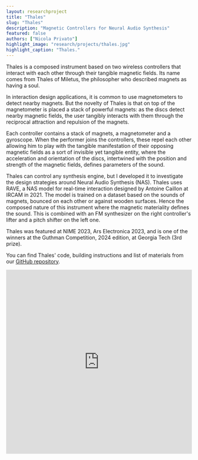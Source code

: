 ```yaml
---
layout: researchproject
title: "Thales"
slug: "Thales"
description: "Magnetic Controllers for Neural Audio Synthesis"
featured: false
authors: ["Nicola Privato"]
highlight_image: "research/projects/thales.jpg"
highlight_caption: "Thales."
---
```


<script>
  import CaptionedImage from "../../components/Images/CaptionedImage.svelte"
</script>

Thales is a composed instrument based on two wireless controllers that interact with each other through their tangible magnetic fields. Its name comes from Thales of Miletus, the philosopher who described magnets as having a soul.

In interaction design applications, it is common to use magnetometers to detect nearby magnets. But the novelty of Thales is that on top of the magnetometer is placed a stack of powerful magnets: as the discs detect nearby magnetic fields, the user tangibly interacts with them through the reciprocal attraction and repulsion of the magnets.

Each controller contains a stack of magnets, a magnetometer and a gyroscope. When the performer joins the controllers, these repel each other allowing him to play with the tangible manifestation of their opposing magnetic fields as a sort of invisible yet tangible entity, where the acceleration and orientation of the discs, intertwined with the position and strength of the magnetic fields, defines parameters of the sound. 

<CaptionedImage
  src="research/projects/thalesmagnets.png"
  alt="Thales' opposing magnetic fields"
  caption="Thales' opposing magnetic fields"/>

Thales can control any synthesis engine, but I developed it to investigate the design strategies around Neural Audio Synthesis (NAS). Thales uses RAVE, a NAS model for real-time interaction designed by Antoine Caillon at IRCAM in 2021. The model is trained on a dataset based on the sounds of magnets, bounced on each other or against wooden surfaces. Hence the composed nature of this instrument where the magnetic materiality defines the sound. This is combined with an FM synthesizer on the right controller's lifter and a pitch shifter on the left one.

Thales was featured at NIME 2023, Ars Electronica 2023, and is one of the winners at the Guthman Competition, 2024 edition, at Georgia Tech (3rd prize).

You can find Thales' code, building instructions and list of materials from our <a href="https://github.com/Intelligent-Instruments-Lab/Thales" title="repo">GitHub repository</a>.


<iframe width="100%" height="500" src="https://www.youtube.com/embed/Oh6NB6967XY?si=pEkzucknf0Anw3VS" title="YouTube video player" frameborder="0" allow="accelerometer; autoplay; clipboard-write; encrypted-media; gyroscope; picture-in-picture; web-share" referrerpolicy="strict-origin-when-cross-origin" allowfullscreen></iframe>

